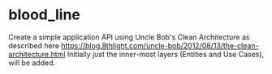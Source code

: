 # blood_line
Create a simple application API using Uncle Bob's Clean Architecture as described here https://blog.8thlight.com/uncle-bob/2012/08/13/the-clean-architecture.html  Initially just the inner-most layers (Entities and Use Cases), will be added.
